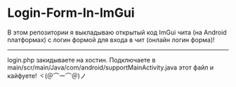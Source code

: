 # Login-Form-In-ImGui
В этом репозитории я выкладываю открытый код ImGui чита (на Android платформах) с логин формой для входа в чит (онлайн логин форма)!

-------------------

login.php закидываете на хостин. Подключаете в main/scr/main/Java/com/android/supportMainActivity.java этот файл и кайфуете! ヾ(＠⌒ー⌒＠)ノ
